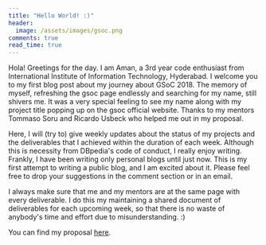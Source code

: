 ```yaml
---
title: "Hello World! :)"
header:
  image: /assets/images/gsoc.png
comments: true
read_time: true
---
```


Hola! Greetings for the day. I am Aman, a 3rd year code enthusiast from International Institute of Information Technology, Hyderabad. I welcome you to my first blog post about my journey about GSoC 2018. The memory of myself, refreshing the gsoc page endlessly and searching for my name, still shivers me. It was a very special feeling to see my name along with my project title popping up on the gsoc official website. Thanks to my mentors Tommaso Soru and Ricardo Usbeck who helped me out in my proposal.

Here, I will (try to) give weekly updates about the status of my projects and the deliverables that I achieved within the duration of each week. Although this is necessity from DBpedia's code of conduct, I really enjoy writing. Frankly, I have been writing only personal blogs until just now. This is my first attempt to writing a public blog, and I am excited about it. Please feel free to drop your suggestions in the comment section or in an email. 

I always make sure that me and my mentors are at the same page with every deliverable. I do this my maintaining a shared document of deliverables for each upcoming week, so that there is no waste of anybody's time and effort due to misunderstanding. :)


You can find my proposal [here](https://drive.google.com/open?id=1c41xgYnwj3m8fNUomo4jVbdCQ-t6rooj).
